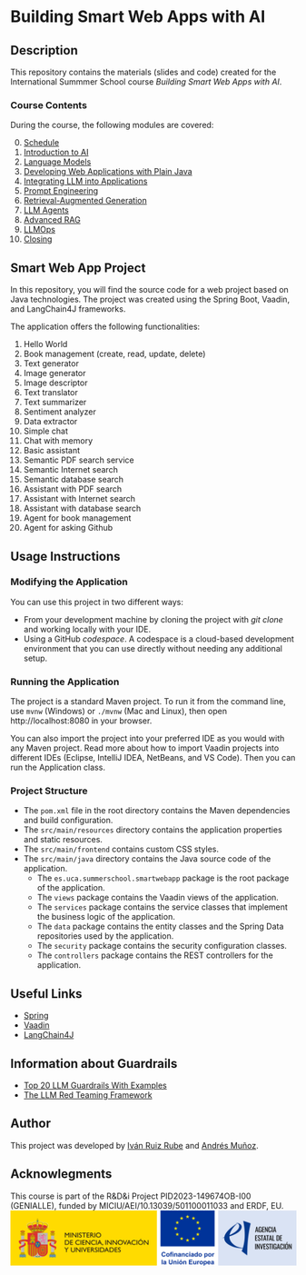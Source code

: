 # Building Smart Web Apps with AI

## Description
This repository contains the materials (slides and code) created for the International Summmer School course *Building 
Smart 
Web Apps with AI*.

### Course Contents
During the course, the following modules are covered:

0. [Schedule](./slides/0-Schedule.pdf)
1. [Introduction to AI](./slides/1-Introduction-to-AI.pdf)
2. [Language Models](./slides/2-Language-Models.pdf)
3. [Developing Web Applications with Plain Java](./slides/3-Developing-Web-Applications-with-Plain-Java.pdf)
4. [Integrating LLM into Applications](./slides/4-Integrating-LLM-in-applications.pdf)
5. [Prompt Engineering](./slides/5-Prompt-Engineering.pdf)
6. [Retrieval-Augmented Generation](./slides/6-Retrieval-Augmented-Generation-RAG.pdf)
7. [LLM Agents](./slides/7-LLM-Agents.pdf)
8. [Advanced RAG](./slides/8-Advanced-RAG.pdf)
9. [LLMOps](./slides/9-LLM-Ops.pdf)
10. [Closing](./slides/10-Closing.pdf)

## Smart Web App Project
In this repository, you will find the source code for a web project based on Java technologies.
The project was created using the Spring Boot, Vaadin, and LangChain4J frameworks.

The application offers the following functionalities:
1. Hello World
2. Book management (create, read, update, delete)
3. Text generator
4. Image generator
3. Image descriptor
4. Text translator
5. Text summarizer
6. Sentiment analyzer
7. Data extractor
8. Simple chat
9. Chat with memory
10. Basic assistant
11. Semantic PDF search service
12. Semantic Internet search 
13. Semantic database search
12. Assistant with PDF search
13. Assistant with Internet search
14. Assistant with database search
15. Agent for book management
16. Agent for asking Github

## Usage Instructions

### Modifying the Application
You can use this project in two different ways:
- From your development machine by cloning the project with *git clone* and working locally with your IDE.
- Using a GitHub *codespace*. A codespace is a cloud-based development environment that you can use 
  directly without needing any additional setup.

### Running the Application
The project is a standard Maven project. To run it from the command line, use `mvnw` (Windows) or `./mvnw` (Mac and Linux), then open http://localhost:8080 in your browser.

You can also import the project into your preferred IDE as you would with any Maven project. Read more about how to 
import Vaadin projects into different IDEs (Eclipse, IntelliJ IDEA, NetBeans, and VS Code). Then you can run the 
Application class.

### Project Structure
- The `pom.xml` file in the root directory contains the Maven dependencies and build configuration.
- The `src/main/resources` directory contains the application properties and static resources.
- The `src/main/frontend` contains custom CSS styles.
- The `src/main/java` directory contains the Java source code of the application.
  - The `es.uca.summerschool.smartwebapp` package is the root package of the application.
  - The `views` package contains the Vaadin views of the application.
  - The `services` package contains the service classes that implement the business logic of the application.
  - The `data` package contains the entity classes and the Spring Data repositories used by the application.
  - The `security` package contains the security configuration classes.
  - The `controllers` package contains the REST controllers for the application.

## Useful Links
- [Spring](https://spring.io)
- [Vaadin](https://vaadin.com)
- [LangChain4J](https://docs.langchain4j.dev/)

## Information about Guardrails
- [Top 20 LLM Guardrails With Examples](https://www.datacamp.com/blog/llm-guardrails?dc_referrer)
- [The LLM Red Teaming Framework](https://github.com/confident-ai/deepteam)


## Author
This project was developed by [Iván Ruiz Rube](https://www.linkedin.com/in/iv%C3%A1n-ruiz-rube-0970331a) and [Andrés Muñoz](https://es.linkedin.com/in/andr%C3%A9s-mu%C3%B1oz-ortega-52235415).

## Acknowlegments
This course is part of the R&D&i Project PID2023-149674OB-I00 (GENIALLE), funded by MICIU/AEI/10.13039/501100011033 and ERDF, EU. 
![](./MICIU+Cofinanciado+AEI.jpg)

